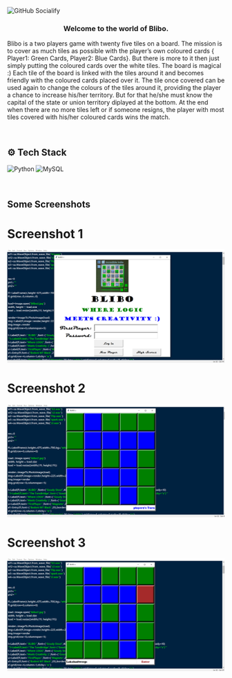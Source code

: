 ![GitHub Socialify](https://socialify.git.ci/AbhishekRana21/Blibo/image?description=1&font=Source%20Code%20Pro&language=1&owner=1&pattern=Diagonal%20Stripes&theme=Dark)

<div align="center">
<h3>Welcome to the world of Blibo.</h3>
</div>

Blibo is a two players game with twenty five tiles on a board. The mission is to cover as much tiles as possible with the player’s own coloured cards { Player1: Green Cards, Player2: Blue Cards}. But there is more to it then just simply putting the coloured cards over the white tiles. The board is magical :)  Each tile of the board is linked with the tiles around it and becomes friendly with the coloured cards placed over it. The tile once covered can be used again to change the colours of the tiles around it, providing the player a chance to increase his/her territory. But for that he/she must know the capital of the state or union territory diplayed at the bottom. At the end when there are no more tiles left or if someone resigns, the player with most tiles covered with his/her coloured cards wins the match.

<br>

## ⚙️ Tech Stack

![Python](https://img.shields.io/badge/python-3670A0?style=for-the-badge&logo=python&logoColor=ffdd54) ![MySQL](https://img.shields.io/badge/MySQL-%2307405e.svg?style=for-the-badge&logo=mySQL&logoColor=white)

<br>

## Some Screenshots

# Screenshot 1
![picture](https://github.com/AbhishekRana21/Blibo/blob/master/Screenshots/Screenshot1.png)
<br>

# Screenshot 2
![picture](https://github.com/AbhishekRana21/Blibo/blob/master/Screenshots/Screenshot2.png)
<br>

# Screenshot 3
![picture](https://github.com/AbhishekRana21/Blibo/blob/master/Screenshots/Screenshot3.png)
<br>
